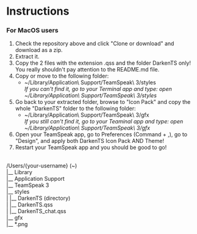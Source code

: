 # Instructions

### For MacOS users
1. Check the repository above and click "Clone or download" and download as a zip\.
2. Extract it\.
3. Copy the 2 files with the extension \.qss and the folder DarkenTS only\! You really shouldn't pay attention to the README\.md file\.
4. Copy or move to the following folder:
	* ~/Library/Application\\ Support/TeamSpeak\\ 3/styles<br />
   *If you can't find it, go to your Terminal app and type: open ~/Library/Application\\ Support/TeamSpeak\\ 3/styles*
5. Go back to your extracted folder, browse to "Icon Pack" and copy the whole "DarkenTS" folder to the following folder:
	* ~/Library/Application\\ Support/TeamSpeak\\ 3/gfx<br />
   *If you still can't find it, go to your Teaminal app and type: open ~/Library/Application\\ Support/TeamSpeak\\ 3/gfx*
6. Open your TeamSpeak app, go to Preferences \(Command \+ ,\), go to "Design", and apply both DarkenTS Icon Pack AND Theme\!
7. Restart your TeamSpeak app and you should be good to go\!
<br />
/Users/{your-username} (~)<br />
         |__ Library<br />
                |__ Application Support<br />
                            |__ TeamSpeak 3<br />
                                     |__ styles<br />
                                     |      |__ DarkenTS (directory)<br />
                                     |      |__ DarkenTS.qss<br />
                                     |      |__ DarkenTS_chat.qss<br />
                                     |__ gfx<br />
                                          |__ *.png<br />
